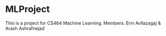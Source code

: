 # MLProject
This is a project for CS464 Machine Learning. Members: Erin Avllazagaj &amp; Arash Ashrafnejad
